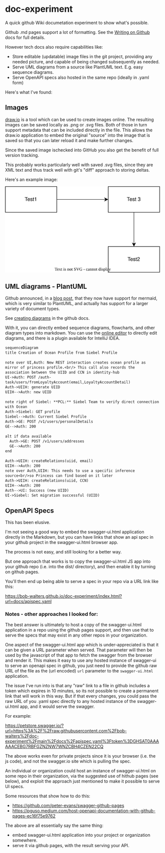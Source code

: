 # doc-experiment

A quick github Wiki documetation experiment to show what's possible.


Github .md pages support a lot of formatting.  See the [Writing on Github](https://docs.github.com/en/get-started/writing-on-github/getting-started-with-writing-and-formatting-on-github/quickstart-for-writing-on-github) docs for full details.

However tech docs also require capabilities like:

* Store editable (updatable) image files in the git project, providing any needed picture, and capable of being changed subsequently as needed.
* Serve UML diagrams from a source like PlantUML text.  E.g. easy sequence diagrams.
* Serve OpenAPI specs also hosted in the same repo (ideally in .yaml form)

Here's what I've found:

## Images

[draw.io](https://www.draw.io) is a tool which can be used to create images online.  The resulting images can be saved locally as .png or .svg files.  Both of those in turn support metadata that can be included directly in the file.  This allows the draw.io application to embed the original "source" into the image that is saved so that you can later reload it and make further changes.

Since the saved image ischecked into GitHub you also get the benefit of full version tracking.

This probably works particularly well with saved .svg files, since they are XML text and thus track well with git's "diff" approach to storing deltas.

Here's an example image:

![simple boxes and lines](docs/TestDrawIO.svg)


## UML diagrams - PlantUML

Github announced, in a [blog post](https://github.blog/changelog/2022-08-09-wikis-now-support-math-and-mermaid-diagrams/), that they now have support for mermaid, which is very similar to PlantUML, and actually has support for a larger variety of document types.

See [creating diagrams](https://docs.github.com/en/get-started/writing-on-github/working-with-advanced-formatting/creating-diagrams) in the github docs.

With it, you can directly embed sequence diagrams, flowcharts, and other diagram
types into markdown.  You can use the [online editor](https://mermaid.live/edit) to directly edit diagrams, and there is a plugin available for IntelliJ IDEA.

```mermaid
sequenceDiagram
title Creation of Ocean Profile from Siebel Profile

note over UI,Auth: New REST interaction creates ocean profile as mirror of princess profile.<br/> This call also records the association between the UIID and CCN in identity-hub
UI->Auth: POST /auth-task/users/fromLoyaltyAccount(email,LoyaltyAccountDetail)
Auth->UIIH: generate UIID
UIIH-->Auth: new UIID

note right of Siebel: **PCL:** Siebel Team to verify direct connection with Ocean
Auth->Siebel: GET profile
Siebel-->Auth: Current Siebel Profile
Auth->GE: POST /v1/users/personalDetails
GE-->Auth: 200

alt if data available
  Auth->GE: POST /v1/users/addresses
  GE-->Auth: 200
end

Auth->UIIH: createRelations(uiid, email)
UIIH-->Auth: 200
note over Auth,UIIH: This needs to use a specific inference source<br/>so Princess can find based on it later
Auth->UIIH: createRelations(uiid, CCN)
UIIH-->Auth: 200
Auth-->UI: Success (new UIID)
UI->Siebel: Set migration successful (UIID)
```

## OpenAPI Specs

This has been elusive.  

I'm not seeing a good way to embed the swagger-ui.html application directly in the Markdown, but you can have links that show an api spec in your github project in the swagger-ui.html browser app.

The process is not easy, and still looking for a better way.

But one approach that works is to copy the swagger-ui.html JS app into your github repo (i.e. into the dist/ directory), and then enable it by turning on github pages.

You'll then end up being able to serve a spec in your repo via a URL link like this:

https://bob-walters.github.io/doc-experiment/index.html?url=docs/apispec.yaml


### Notes - other approaches I looked for:

The best answer is ultimately to host a copy of the swagger-ui.html application in a repo using the github pages support, and then use that to serve the specs that may exist in any other repos in your organization.

One aspect of the swagger-ui.html app which is under-appreciated is that it can be given a URL parameter when served.  That parameter will then be used by the javascript of that app to fetch the swagger from the browser and render it.  This makes it easy to use any hosted instance of swagger-ui to serve an openapi spec in github, you just need to provide the github raw URL of the file as the (url encoded) `url` parameter to the `swagger-ui.html` application.

The issue I've run into is that any "raw" link to a file in github includes a token which expires in 10 minutes, so its not possible to create a permanent link that will work in this way.  But if that every changes, you could pass the raw URL of you .yaml spec directly to any hosted instance of the swagger-ui.html app, and it would serve the swagger.

For example:

https://petstore.swagger.io/?url=https%3A%2F%2Fraw.githubusercontent.com%2Fbob-walters%2Fdoc-experiment%2Fmain%2Fdocs%2Fapispec.yaml%3Ftoken%3DGHSAT0AAAAAACEBG7RBFGZNZNW7WNZCBH4CZEN22CQ

The above works even for private projects since it is your browser (i.e. the js code), and not the swagger.io site which is pulling the spec.

An individual or organization could host an instance of swagger-ui.html on some repo in their organization, via the suggested use of hithub pages (see below), and exploit the approach just mentioned to make it possible to serve UI specs.

Some resources that show how to do this:

* https://github.com/peter-evans/swagger-github-pages
* https://pguso.medium.com/host-openapi-documentation-with-github-pages-ec16f75e9762

The above are all essentially say the same thing:

* embed swagger-ui.html application into your project or organization somewhere.
* serve it via github pages, with the result serving your API.


